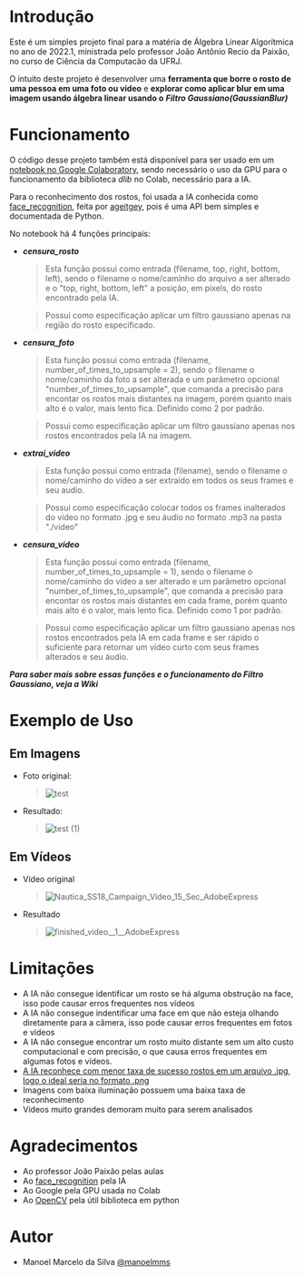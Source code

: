 
# Introdução
Este é um simples projeto final para a matéria de Álgebra Linear Algorítmica no ano de 2022.1, ministrada pelo professor João Antônio Recio da Paixão, no curso de Ciência da Computacão da UFRJ.

O intuito deste projeto é desenvolver uma **ferramenta que borre o rosto de uma pessoa em uma foto ou vídeo** e **explorar como aplicar blur em uma imagem usando álgebra linear usando o** ***Filtro Gaussiano(GaussianBlur)***

# Funcionamento

O código desse projeto também está disponível para ser usado em um [notebook no Google Colaboratory](https://colab.research.google.com/drive/1sIAmw0SzXdhPXB8pVGIm2pLdSdVUxRhq?usp=sharing), sendo necessário o uso da GPU para o funcionamento da biblioteca *dlib* no Colab, necessário para a IA.

Para o reconhecimento dos rostos, foi usada a IA conhecida como [face_recognition](https://github.com/ageitgey/face_recognition), feita por [ageitgey](https://github.com/ageitgey), pois é uma API bem simples e documentada de Python.

No notebook há 4 funções principais:
  - ***censura_rosto***
    >Esta função possui como entrada (filename, top, right, bottom, left), sendo o filename o nome/caminho do arquivo a ser alterado e o "top, right, bottom, left" a posição, em pixels, do rosto encontrado pela IA.
    
    >Possui como especificação aplicar um filtro gaussiano apenas na região do rosto especificado.
  - ***censura_foto***
    >Esta função possui como entrada (filename, number_of_times_to_upsample = 2), sendo o filename o nome/caminho da foto a ser alterada e um parâmetro opcional "number_of_times_to_upsample", que comanda a precisão para encontar os rostos mais distantes na imagem, porém quanto mais alto é o valor, mais lento fica. Definido como 2 por padrão.
    
    >Possui como especificação aplicar um filtro gaussiano apenas nos rostos encontrados pela IA na imagem.
  - ***extrai_video***
    >Esta função possui como entrada (filename), sendo o filename o nome/caminho do vídeo a ser extraído em todos os seus frames e seu audio.
    
    >Possui como especificação colocar todos os frames inalterados do vídeo no formato .jpg e seu áudio no formato .mp3 na pasta "./video"
  - ***censura_video***
    >Esta função possui como entrada (filename, number_of_times_to_upsample = 1), sendo o filename o nome/caminho do vídeo a ser alterado e um parâmetro opcional "number_of_times_to_upsample", que comanda a precisão para encontar os rostos mais distantes em cada frame, porém quanto mais alto é o valor, mais lento fica. Definido como 1 por padrão.

    >Possui como especificação aplicar um filtro gaussiano apenas nos rostos encontrados pela IA em cada frame e ser rápido o suficiente para retornar um vídeo curto com seus frames alterados e seu áudio.

***Para saber mais sobre essas funções e o funcionamento do Filtro Gaussiano, veja a Wiki***

# Exemplo de Uso

## Em Imagens 
 - Foto original: 
    >![test](https://user-images.githubusercontent.com/69607669/177061094-5fc257af-2be2-4198-98aa-e08eb92b700a.jpg)

 - Resultado:
    >![test (1)](https://user-images.githubusercontent.com/69607669/177061163-27d59317-2c48-4641-ae32-44b9a4f02c9b.jpg)

## Em Vídeos
 - Vídeo original
    >![Nautica_SS18_Campaign_Video_15_Sec_AdobeExpress](https://user-images.githubusercontent.com/69607669/177062452-df7865fa-1bda-4c2a-b3d3-5357ccb29303.gif)

 - Resultado
   >![finished_video__1__AdobeExpress](https://user-images.githubusercontent.com/69607669/177062454-6f0d9b4c-f316-4860-bf20-74bf35f47b76.gif)
   
# Limitações
  - A IA não consegue identificar um rosto se há alguma obstrução na face, isso pode causar erros frequentes nos vídeos
  - A IA não consegue indentificar uma face em que não esteja olhando diretamente para a câmera, isso pode causar erros frequentes em fotos e vídeos
  - A IA não consegue encontrar um rosto muito distante sem um alto custo computacional e com precisão, o que causa erros frequentes em algumas fotos e vídeos.
  - [A IA reconhece com menor taxa de sucesso rostos em um arquivo .jpg, logo o ideal seria no formato .png](https://github.com/ageitgey/face_recognition/issues/1421)
  - Imagens com baixa iluminação possuem uma baixa taxa de reconhecimento
  - Vídeos muito grandes demoram muito para serem analisados
# Agradecimentos 
  - Ao professor João Paixão pelas aulas
  - Ao [face_recognition](https://github.com/ageitgey/face_recognition) pela IA
  - Ao Google pela GPU usada no Colab
  - Ao [OpenCV](https://docs.opencv.org/4.x/index.html) pela útil biblioteca em python 
# Autor
  - Manoel Marcelo da Silva [@manoelmms](https://github.com/manoelmms)
